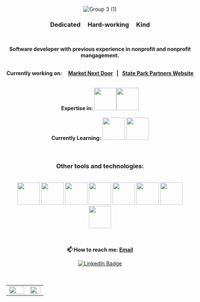 <div align="center">

![Group 3 (1)](https://raw.githubusercontent.com/kbug819/kbug819/main/Group%203%20(1).png)

</div>

<div align="center">
<h3>Dedicated&nbsp;&nbsp;&nbsp;&nbsp;&nbsp;Hard-working&nbsp;&nbsp;&nbsp;&nbsp;&nbsp;Kind </h3><br>

**Software developer with previous experience in nonprofit and nonprofit mangagement.** <br><br>
  
**Currently working on: &nbsp;&nbsp;&nbsp; [Market Next Door](https://github.com/Market-Next-Door/market_nextdoor_api)&nbsp;&nbsp;&nbsp;|&nbsp;&nbsp;&nbsp;[State Park Partners Website](https://github.com/State-Park-Partners-Website)**
<br>
<br>

**Expertise in: <img src="https://cdn.jsdelivr.net/gh/devicons/devicon/icons/ruby/ruby-plain-wordmark.svg" width="60" height="60"/><img src="https://cdn.jsdelivr.net/gh/devicons/devicon/icons/rails/rails-plain-wordmark.svg" width="60" height="60" />** <br><br>
**Currently Learning:** <img src="https://cdn.jsdelivr.net/gh/devicons/devicon/icons/python/python-original.svg" width="60" height="60"/> <img src="https://cdn.jsdelivr.net/gh/devicons/devicon/icons/django/django-plain.svg" width="60" height="60"/><br><br><br>

<h3>Other tools and technologies:</h3><br>
<img src="https://cdn.jsdelivr.net/gh/devicons/devicon/icons/rspec/rspec-original.svg" width="60" height="60"/>
<img src="https://cdn.jsdelivr.net/gh/devicons/devicon/icons/vscode/vscode-original.svg" width="60" height="60" />
<img src="https://cdn.jsdelivr.net/gh/devicons/devicon/icons/postgresql/postgresql-plain-wordmark.svg"  width="60" height="60" /> 
<img src="https://cdn.jsdelivr.net/gh/devicons/devicon/icons/heroku/heroku-plain-wordmark.svg" width="60" height="60" />
<img src="https://cdn.jsdelivr.net/gh/devicons/devicon/icons/git/git-plain-wordmark.svg" width="60" height="60"/> 
<img src="https://cdn.jsdelivr.net/gh/devicons/devicon/icons/bootstrap/bootstrap-original.svg" width="60" height="60"/> 
<img src="https://cdn.jsdelivr.net/gh/devicons/devicon/icons/github/github-original-wordmark.svg" width="60" height="60" />
<img src="https://cdn.jsdelivr.net/gh/devicons/devicon/icons/slack/slack-original.svg" width="60" height="60" />

          
<br><br>
**📫 How to reach me: [Email](kaylee.j.janes@gmail.com)**<br>


<div id="badges">
  <a href="https://www.linkedin.com/in/kaylee-janes/">
<img src="https://img.shields.io/badge/LinkedIn-blue?style=for-the-badge&logo=linkedin&logoColor=white" alt="LinkedIn Badge"/><br><br><br>

</div>

<div>
<table><tr><td valign="top" width="50%">

<img src="https://github-readme-stats.vercel.app/api?username=kbug819&theme=slateorange&show_icons=true&count_private=true&hide_border=true" align="left" style="width: 100%" />

</td><td valign="top" width="39%">

<img src="https://github-readme-stats.vercel.app/api/top-langs/?username=kbug819&theme=slateorange&hide_border=true&layout=compact" align="left" style="width: 100%" />

</td></tr></table>
<img src="https://komarev.com/ghpvc/?username=kbug819&style=flat-square&color=blue" alt=""/>
<!--
**kbug819/kbug819** is a ✨ _special_ ✨ repository because its `README.md` (this file) appears on your GitHub profile.

Here are some ideas to get you started:

-->
